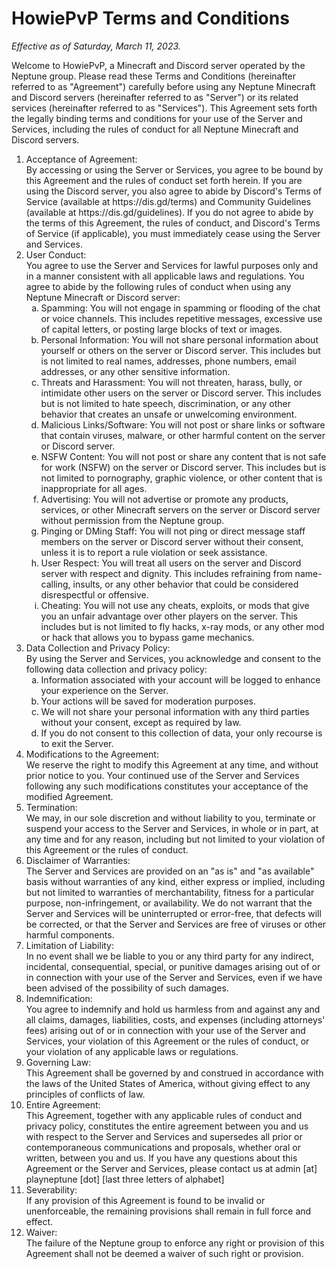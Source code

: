 # HowiePvP Terms and Conditions
*Effective as of Saturday, March 11, 2023.*

Welcome to HowiePvP, a Minecraft and Discord server operated by the Neptune
group. Please read these Terms and Conditions (hereinafter referred to as
"Agreement") carefully before using any Neptune Minecraft and Discord servers
(hereinafter referred to as "Server") or its related services (hereinafter
referred to as "Services"). This Agreement sets forth the legally binding terms
and conditions for your use of the Server and Services, including the rules of
conduct for all Neptune Minecraft and Discord servers.

<ol>
  <li>
    Acceptance of Agreement:<br />
    By accessing or using the Server or Services, you agree to be bound by this
    Agreement and the rules of conduct set forth herein. If you are using the
    Discord server, you also agree to abide by Discord's Terms of Service
    (available at https://dis.gd/terms) and Community Guidelines (available at
    https://dis.gd/guidelines). If you do not agree to abide by the terms of
    this Agreement, the rules of conduct, and Discord's Terms of Service (if
    applicable), you must immediately cease using the Server and Services.
  </li>
  <li>
    User Conduct:<br />
    You agree to use the Server and Services for lawful purposes only and in a
    manner consistent with all applicable laws and regulations. You agree to
    abide by the following rules of conduct when using any Neptune Minecraft or
    Discord server:
    <ol type="a">
      <li>
        Spamming: You will not engage in spamming or flooding of the chat or
        voice channels. This includes repetitive messages, excessive use of
        capital letters, or posting large blocks of text or images.
      </li>
      <li>
        Personal Information: You will not share personal information about
        yourself or others on the server or Discord server. This includes but is
        not limited to real names, addresses, phone numbers, email addresses, or
        any other sensitive information.
      </li>
      <li>
        Threats and Harassment: You will not threaten, harass, bully, or
        intimidate other users on the server or Discord server. This includes
        but is not limited to hate speech, discrimination, or any other behavior
        that creates an unsafe or unwelcoming environment.
      </li>
      <li>
        Malicious Links/Software: You will not post or share links or software
        that contain viruses, malware, or other harmful content on the server or
        Discord server.
      </li>
      <li>
        NSFW Content: You will not post or share any content that is not safe
        for work (NSFW) on the server or Discord server. This includes but is
        not limited to pornography, graphic violence, or other content that is
        inappropriate for all ages.
      </li>
      <li>
        Advertising: You will not advertise or promote any products, services,
        or other Minecraft servers on the server or Discord server without
        permission from the Neptune group.
      </li>
      <li>
        Pinging or DMing Staff: You will not ping or direct message staff
        members on the server or Discord server without their consent, unless it
        is to report a rule violation or seek assistance.
      </li>
      <li>
        User Respect: You will treat all users on the server and Discord server
        with respect and dignity. This includes refraining from name-calling,
        insults, or any other behavior that could be considered disrespectful or
        offensive.
      </li>
      <li>
        Cheating: You will not use any cheats, exploits, or mods that give you
        an unfair advantage over other players on the server. This includes but
        is not limited to fly hacks, x-ray mods, or any other mod or hack that
        allows you to bypass game mechanics.
      </li>
    </ol>
  </li>
  <li>
    Data Collection and Privacy Policy:<br />
    By using the Server and Services, you acknowledge and consent to the
    following data collection and privacy policy:
    <ol type="a">
      <li>
        Information associated with your account will be logged to enhance your
        experience on the Server.
      </li>
      <li>Your actions will be saved for moderation purposes.</li>
      <li>
        We will not share your personal information with any third parties
        without your consent, except as required by law.
      </li>
      <li>
        If you do not consent to this collection of data, your only recourse is
        to exit the Server.
      </li>
    </ol>
  </li>
  <li>
    Modifications to the Agreement:<br />
    We reserve the right to modify this Agreement at any time, and without prior
    notice to you. Your continued use of the Server and Services following any
    such modifications constitutes your acceptance of the modified Agreement.
  </li>
  <li>
    Termination:<br />
    We may, in our sole discretion and without liability to you, terminate or
    suspend your access to the Server and Services, in whole or in part, at any
    time and for any reason, including but not limited to your violation of this
    Agreement or the rules of conduct.
  </li>
  <li>
    Disclaimer of Warranties:<br />
    The Server and Services are provided on an "as is" and "as available" basis
    without warranties of any kind, either express or implied, including but not
    limited to warranties of merchantability, fitness for a particular purpose,
    non-infringement, or availability. We do not warrant that the Server and
    Services will be uninterrupted or error-free, that defects will be
    corrected, or that the Server and Services are free of viruses or other
    harmful components.
  </li>
  <li>
    Limitation of Liability:<br />
    In no event shall we be liable to you or any third party for any indirect,
    incidental, consequential, special, or punitive damages arising out of or in
    connection with your use of the Server and Services, even if we have been
    advised of the possibility of such damages.
  </li>
  <li>
    Indemnification:<br />
    You agree to indemnify and hold us harmless from and against any and all
    claims, damages, liabilities, costs, and expenses (including attorneys'
    fees) arising out of or in connection with your use of the Server and
    Services, your violation of this Agreement or the rules of conduct, or your
    violation of any applicable laws or regulations.
  </li>
  <li>
    Governing Law:<br />
    This Agreement shall be governed by and construed in accordance with the
    laws of the United States of America, without giving effect to any
    principles of conflicts of law.
  </li>
  <li>
    Entire Agreement:<br />
    This Agreement, together with any applicable rules of conduct and privacy
    policy, constitutes the entire agreement between you and us with respect to
    the Server and Services and supersedes all prior or contemporaneous
    communications and proposals, whether oral or written, between you and us.
    If you have any questions about this Agreement or the Server and Services,
    please contact us at admin [at] playneptune [dot] [last three letters of
    alphabet]
  </li>
  <li>
    Severability:<br />
    If any provision of this Agreement is found to be invalid or unenforceable,
    the remaining provisions shall remain in full force and effect.
  </li>
  <li>
    Waiver:<br />
    The failure of the Neptune group to enforce any right or provision of this
    Agreement shall not be deemed a waiver of such right or provision.
  </li>
</ol>
